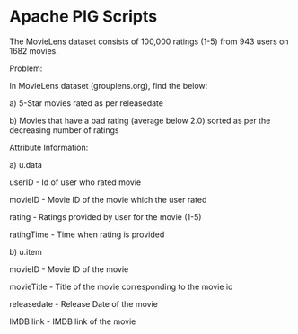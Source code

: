 # Apache PIG Scripts

The MovieLens dataset consists of 100,000 ratings (1-5) from 943 users on 1682 movies. 

Problem:

In MovieLens dataset (grouplens.org), find the below:

a) 5-Star movies rated as per releasedate

b) Movies that have a bad rating (average below 2.0) sorted as per the decreasing number of ratings

Attribute Information:

a) u.data

userID  - Id of user who rated movie

movieID - Movie ID of the movie which the user rated

rating -  Ratings provided by user for the movie (1-5)

ratingTime - Time when rating is provided 


b) u.item

movieID - Movie ID of the movie

movieTitle - Title of the movie corresponding to the movie id

releasedate - Release Date of the movie

IMDB link - IMDB link of the movie
 

